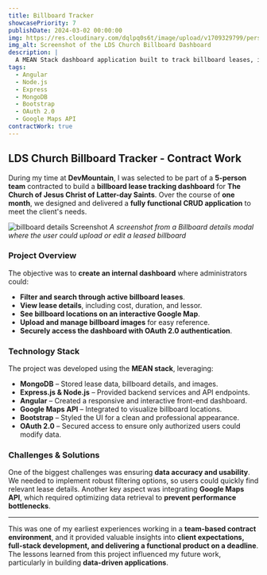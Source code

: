 ```yaml
---
title: Billboard Tracker
showcasePriority: 7
publishDate: 2024-03-02 00:00:00
img: https://res.cloudinary.com/dqlpq0s6t/image/upload/v1709329799/personal_website_v1/portfolio/lds_billboard_1_x1ycse.jpg
img_alt: Screenshot of the LDS Church Billboard Dashboard
description: |
  A MEAN Stack dashboard application built to track billboard leases, integrating Google Maps API for location visualization.
tags:
  - Angular
  - Node.js
  - Express
  - MongoDB
  - Bootstrap
  - OAuth 2.0
  - Google Maps API
contractWork: true
---
```


## LDS Church Billboard Tracker - Contract Work

During my time at **DevMountain**, I was selected to be part of a **5-person team** contracted to build a **billboard lease tracking dashboard** for **The Church of Jesus Christ of Latter-day Saints**. Over the course of **one month**, we designed and delivered a **fully functional CRUD application** to meet the client's needs.

![billboard details Screenshot](https://res.cloudinary.com/dqlpq0s6t/image/upload/v1709329797/personal_website_v1/portfolio/lds_billboard_2_jalstv.jpg)
*A screenshot from a Billboard details modal where the user could upload or edit a leased billboard*

### **Project Overview**
The objective was to **create an internal dashboard** where administrators could:
- **Filter and search through active billboard leases**.
- **View lease details**, including cost, duration, and lessor.
- **See billboard locations on an interactive Google Map**.
- **Upload and manage billboard images** for easy reference.
- **Securely access the dashboard with OAuth 2.0 authentication**.

### **Technology Stack**
The project was developed using the **MEAN stack**, leveraging:
- **MongoDB** – Stored lease data, billboard details, and images.
- **Express.js & Node.js** – Provided backend services and API endpoints.
- **Angular** – Created a responsive and interactive front-end dashboard.
- **Google Maps API** – Integrated to visualize billboard locations.
- **Bootstrap** – Styled the UI for a clean and professional appearance.
- **OAuth 2.0** – Secured access to ensure only authorized users could modify data.

### **Challenges & Solutions**
One of the biggest challenges was ensuring **data accuracy and usability**. We needed to implement robust filtering options, so users could quickly find relevant lease details. Another key aspect was integrating **Google Maps API**, which required optimizing data retrieval to **prevent performance bottlenecks**.

--- 

This was one of my earliest experiences working in a **team-based contract environment**, and it provided valuable insights into **client expectations, full-stack development, and delivering a functional product on a deadline**. The lessons learned from this project influenced my future work, particularly in building **data-driven applications**.

